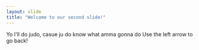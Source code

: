 ```yaml
---
layout: slide
title: "Welcome to our second slide!"
---
```

Yo I'll do judo, casue ju do know what amma gonna do
Use the left arrow to go back!
